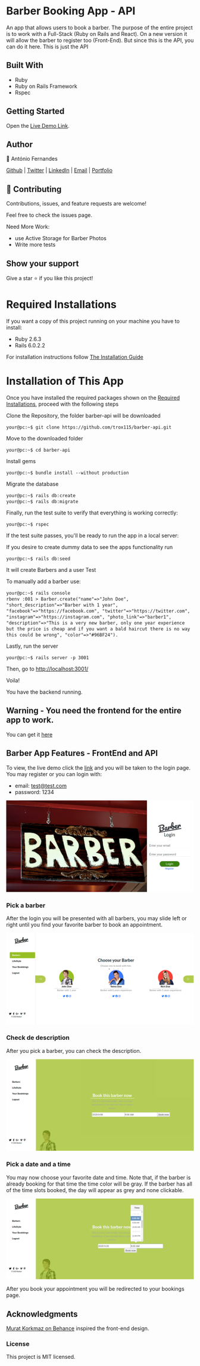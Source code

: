 # Barber Booking App - API

An app that allows users to book a barber. The purpose of the entire project is to work with a Full-Stack (Ruby on Rails and React).
On a new version it will allow the barber to register too (Front-End). But since this is the API, you can do it here.
This is just the API

## Built With

- Ruby
- Ruby on Rails Framework
- Rspec

## Getting Started

Open the [Live Demo Link](https://antoniobarberapi.herokuapp.com/).

## Author

👤 António Fernandes

[Github](https://github.com/trox115) | [Twitter](https://twitter.com/rock_67) | [LinkedIn](https://www.linkedin.com/in/antoniomfernandes/) | [Email](mailto:email@antoniofernandes.com) | [Portfolio](https://www.antoniofernandes.com/)

## 🤝 Contributing

Contributions, issues, and feature requests are welcome!

Feel free to check the issues page.

Need More Work:

- use Active Storage for Barber Photos
- Write more tests

## Show your support

Give a star ⭐️ if you like this project!

# Required Installations

If you want a copy of this project running on your machine you have to install:

- Ruby 2.6.3
- Rails 6.0.2.2

For installation instructions follow [The Installation Guide](https://www.tutorialspoint.com/ruby-on-rails/rails-installation)

# Installation of This App

Once you have installed the required packages shown on the [Required Installations](), proceed with the following steps

Clone the Repository, the folder barber-api will be downloaded

```Shell
your@pc:~$ git clone https://github.com/trox115/barber-api.git
```

Move to the downloaded folder

```Shell
your@pc:~$ cd barber-api
```

Install gems

```Shell
your@pc:~$ bundle install --without production
```

Migrate the database

```Shell
your@pc:~$ rails db:create
your@pc:~$ rails db:migrate
```

Finally, run the test suite to verify that everything is working correctly:

```Shell
your@pc:~$ rspec
```

If the test suite passes, you'll be ready to run the app in a local server:

If you desire to create dummy data to see the apps functionality run

```Shell
your@pc:~$ rails db:seed

```

It will create Barbers and a user Test

To manually add a barber use:

```Shell
your@pc:~$ rails console
rbenv :001 > Barber.create("name"=>"John Doe", "short_description"=>"Barber with 1 year", "facebook"=>"https://facebook.com", "twitter"=>"https://twitter.com", "instagram"=>"https://instagram.com", "photo_link"=>"barber1", "description"=>"This is a very new barber, only one year experience but the price is cheap and if you want a bald haircut there is no way this could be wrong", "color"=>"#96BF24").

```

Lastly, run the server

```Shell
your@pc:~$ rails server -p 3001

```

Then, go to [http://localhost:3001/](http://localhost:3001/)

Voila!

You have the backend running.

## Warning - You need the frontend for the entire app to work.

You can get it [here](https://github.com/trox115/booking/)

## Barber App Features - FrontEnd and API

To view, the live demo click the [link](https://antoniobarberapi.com) and you will be taken to the login page. You may register or you can login with:

- email: test@test.com
- password: 1234

![Barbers Login Page](documentation/images/loginpage.png)

### Pick a barber

After the login you will be presented with all barbers, you may slide left or right until you find your favorite barber to book an appointment.

![Barbers home Page](documentation/images/barberpage.png)

### Check de description

After you pick a barber, you can check the description.

![Barbers home Page](documentation/images/singlebarber.png)

### Pick a date and a time

You may now choose your favorite date and time. Note that, if the barber is already booking for that time the time color will be gray. If the barber has all of the time slots booked, the day will appear as grey and none clickable.

![Barbers home Page](documentation/images/booking.png)

After you book your appointment you will be redirected to your bookings page.

## Acknowledgments

[Murat Korkmaz on Behance](https://www.behance.net/gallery/26425031/Vespa-Responsive-Redesign) inspired the front-end design.

### License

This project is MIT licensed.
